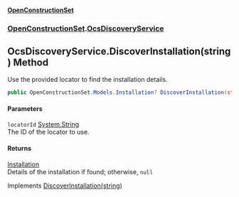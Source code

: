 #### [OpenConstructionSet](index.md 'index')
### [OpenConstructionSet](index.md#OpenConstructionSet 'OpenConstructionSet').[OcsDiscoveryService](xLh4AKenI1O4SsbfQkmoNQ.md 'OpenConstructionSet.OcsDiscoveryService')
## OcsDiscoveryService.DiscoverInstallation(string) Method
Use the provided locator to find the installation details.  
```csharp
public OpenConstructionSet.Models.Installation? DiscoverInstallation(string locatorId);
```
#### Parameters
<a name='OpenConstructionSet_OcsDiscoveryService_DiscoverInstallation(string)_locatorId'></a>
`locatorId` [System.String](https://docs.microsoft.com/en-us/dotnet/api/System.String 'System.String')  
The ID of the locator to use.
  
#### Returns
[Installation](d9dvAYmZXntxn1p8iGWqPw.md 'OpenConstructionSet.Models.Installation')  
Details of the installation if found; otherwise, `null`

Implements [DiscoverInstallation(string)](7KmBamZYdUwRE6nHHuy0dA.md 'OpenConstructionSet.IOcsDiscoveryService.DiscoverInstallation(string)')  
